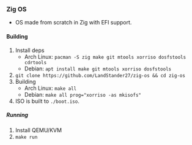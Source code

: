 ### Zig OS
- OS made from scratch in Zig with EFI support.

#### Building
1. Install deps
	* Arch Linux: `pacman -S zig make git mtools xorriso dosfstools cdrtools`
	* Debian: `apt install make git mtools xorriso dosfstools`
2. `git clone https://github.com/LandStander27/zig-os && cd zig-os`
3. Building
	* Arch Linux: `make all`
	* Debian: `make all prog="xorriso -as mkisofs"`
4. ISO is built to `./boot.iso`.

##### Running
1. Install QEMU/KVM
2. `make run`